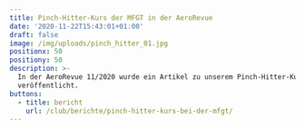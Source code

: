 ```yaml
---
title: Pinch-Hitter-Kurs der MFGT in der AeroRevue
date: '2020-11-22T15:43:01+01:00'
draft: false
image: /img/uploads/pinch_hitter_01.jpg
positionx: 50
positiony: 50
description: >-
  In der AeroRevue 11/2020 wurde ein Artikel zu unserem Pinch-Hitter-Kurs
  veröffentlicht.
buttons:
  - title: bericht
    url: /club/berichte/pinch-hitter-kurs-bei-der-mfgt/
---
```


